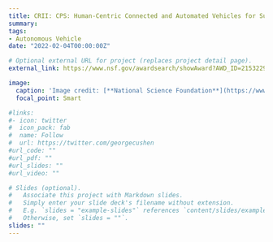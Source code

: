 ```yaml
---
title: CRII: CPS: Human-Centric Connected and Automated Vehicles for Sustainable Mobility
summary:
tags:
- Autonomous Vehicle
date: "2022-02-04T00:00:00Z"

# Optional external URL for project (replaces project detail page).
external_link: https://www.nsf.gov/awardsearch/showAward?AWD_ID=2153229&HistoricalAwards=false

image:
  caption: 'Image credit: [**National Science Foundation**](https://www.nsf.gov/policies/logos.jsp)'
  focal_point: Smart

#links:
#- icon: twitter
#  icon_pack: fab
#  name: Follow
#  url: https://twitter.com/georgecushen
#url_code: ""
#url_pdf: ""
#url_slides: ""
#url_video: ""

# Slides (optional).
#   Associate this project with Markdown slides.
#   Simply enter your slide deck's filename without extension.
#   E.g. `slides = "example-slides"` references `content/slides/example-slides.md`.
#   Otherwise, set `slides = ""`.
slides: ""
---
```

